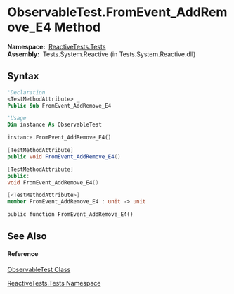 # ObservableTest.FromEvent\_AddRemove\_E4 Method

**Namespace:**  [ReactiveTests.Tests](ReactiveTests.Tests\ReactiveTests.Tests.md)  
**Assembly:**  Tests.System.Reactive (in Tests.System.Reactive.dll)

## Syntax

```vb
'Declaration
<TestMethodAttribute> _
Public Sub FromEvent_AddRemove_E4
```

```vb
'Usage
Dim instance As ObservableTest

instance.FromEvent_AddRemove_E4()
```

```csharp
[TestMethodAttribute]
public void FromEvent_AddRemove_E4()
```

```c++
[TestMethodAttribute]
public:
void FromEvent_AddRemove_E4()
```

```fsharp
[<TestMethodAttribute>]
member FromEvent_AddRemove_E4 : unit -> unit 
```

```jscript
public function FromEvent_AddRemove_E4()
```

## See Also

#### Reference

[ObservableTest Class](ObservableTest\ObservableTest.md)

[ReactiveTests.Tests Namespace](ReactiveTests.Tests\ReactiveTests.Tests.md)




